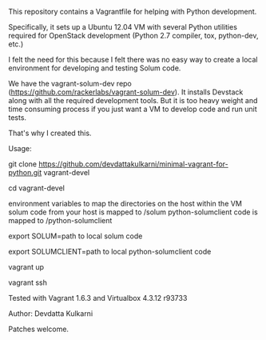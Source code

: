 This repository contains a Vagrantfile for helping with Python development.

Specifically, it sets up a Ubuntu 12.04 VM with several Python utilities
required for OpenStack development (Python 2.7 compiler, tox, python-dev, etc.)

I felt the need for this because I felt there was no easy way to create a local
environment for developing and testing Solum code.

We have the vagrant-solum-dev repo (https://github.com/rackerlabs/vagrant-solum-dev).
It installs Devstack  along with all the required development tools.
But it is too heavy weight and time consuming process if you just want a VM to develop code and run unit tests.

That's why I created this.

Usage:

git clone https://github.com/devdattakulkarni/minimal-vagrant-for-python.git vagrant-devel

cd vagrant-devel

environment variables to map the directories on the host
within the VM
solum code from your host is mapped to /solum
python-solumclient code is mapped to /python-solumclient

export SOLUM=path to local solum code

export SOLUMCLIENT=path to local python-solumclient code

vagrant up

vagrant ssh

Tested with Vagrant 1.6.3 and Virtualbox 4.3.12 r93733


Author: Devdatta Kulkarni


Patches welcome.


